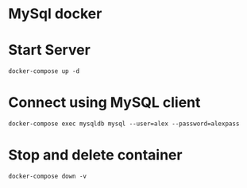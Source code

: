 # MySql docker

# Start Server
    docker-compose up -d
# Connect using MySQL client
    docker-compose exec mysqldb mysql --user=alex --password=alexpass
# Stop and delete container 
    docker-compose down -v